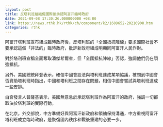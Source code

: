 ```yaml
---
layout: post
title: 反塔利班組織促國際拒承認阿富汗臨時政府
date: 2021-09-08 17:30:26.000000000 +08:00
link: https://news.rthk.hk/rthk/ch/component/k2/1609652-20210908.htm
categories: rthk
---
```


阿富汗塔利班宣布組成臨時政府後，反塔利班的「全國抵抗陣線」要求國際社會不要承認這個「非法的」臨時政府，批評新政府組成明顯同阿富汗人民作對。

對於塔利班宣稱全面奪取潘傑希爾省，但「全國抵抗陣線」否認，強調他們仍在頑強抵抗。

另外，美國總統拜登表示，確信中國會設法與塔利班達成某項協議，被問到中國會否資助塔利班時指出，中國和塔利班之間存在問題，相信中國會嘗試與塔利班達成一些安排。

白宫發言人普薩基表示，美國無意急於承認塔利班作為阿富汗的政府，強調一切都取決於塔利班的實際行動。

在北京，外交部說，中方準備好與阿富汗新政府和領袖保持溝通，中方重視阿富汗塔利班成立臨時政府，是恢復國內秩序和戰後重建的必要一步。
